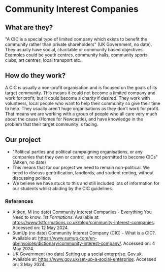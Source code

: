 # Community Interest Companies

## What are they?

"A CIC is a special type of limited company which exists to benefit the community rather than private shareholders" (UK Government, no date). They usually have social, charitable or community based objectives. Examples could be youth centres, community halls, community sports clubs, art centres, local transport etc. 
<br>

## How do they work?

A CIC is usually a non-profit organisation and is focused on the goals of its target community. This means it could not become a limited company and work for profit, but it could become a charity if desired. They work with volunteers, local people who want to help their community so give their time to help. They usually aren't huge organisations as they don't work for profit. That means we are working with a group of people who all care very much about the cause (Homes for Newcastle), and have knowledge in the problem that their target community is facing. 
<br>

## Our project
- "Political parties and political campaigning organisations, or any companies that they own or control, are not permitted to become CICs" (Aitken, no date)
- This means that for our project we need to remain non-political. We need to discuss gentrification, landlords, and student renting, without discussing politics.
- We believe we have stuck to this and still included lots of information for our students whilst abiding by the CIC guidelines.

  
### References

- Aitken, M (no date) Community Interest Companies - Everything You Need to know. *1st Formations*. Available at: https://www.1stformations.co.uk/blog/community-interest-companies. Accessed on: 12 May 2024.
- SumUp (no date) Community Interest Company (CIC) - What is a CIC?. Available at: https://www.sumup.com/en-gb/invoices/dictionary/community-interest-company/. Accessed on: 4 May 2024.
- UK Government (no date) Setting up a social enterprise. Gov.uk. Available at: https://www.gov.uk/set-up-a-social-enterprise. Accessed on: 3 May 2024.
<br>
